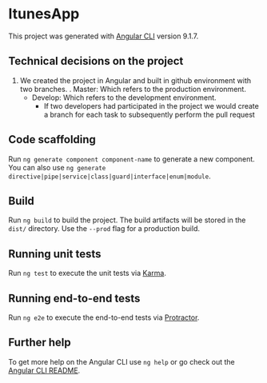 # ItunesApp

This project was generated with [Angular CLI](https://github.com/angular/angular-cli) version 9.1.7.

## Technical decisions on the project

1. We created the project in Angular and built in github environment with two branches. 
    . Master: Which refers to the production environment.
    * Develop: Which refers to the development environment.
        * If two developers had participated in the project we would create a branch for each task to subsequently perform the           pull request

## Code scaffolding

Run `ng generate component component-name` to generate a new component. You can also use `ng generate directive|pipe|service|class|guard|interface|enum|module`.

## Build

Run `ng build` to build the project. The build artifacts will be stored in the `dist/` directory. Use the `--prod` flag for a production build.

## Running unit tests

Run `ng test` to execute the unit tests via [Karma](https://karma-runner.github.io).

## Running end-to-end tests

Run `ng e2e` to execute the end-to-end tests via [Protractor](http://www.protractortest.org/).

## Further help

To get more help on the Angular CLI use `ng help` or go check out the [Angular CLI README](https://github.com/angular/angular-cli/blob/master/README.md).
